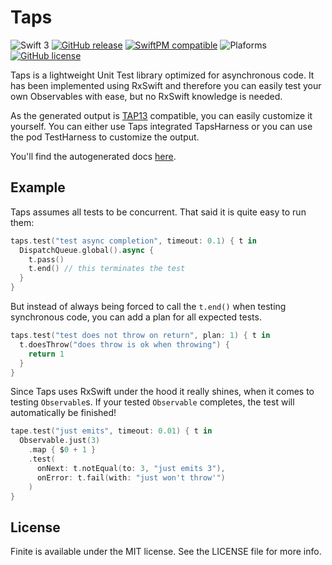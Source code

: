 # Taps

![Swift 3](https://img.shields.io/badge/swift-3.0-orange.svg?style=flat-square)
[![GitHub release](https://img.shields.io/github/release/vknabel/taps.svg?style=flat-square)](https://github.com/vknabel/taps/releases)
[![SwiftPM compatible](https://img.shields.io/badge/SwiftPM-compatible-brightgreen.svg?style=flat-square)](https://github.com/apple/swift-package-manager)
![Plaforms](https://img.shields.io/badge/Platform-Linux|macOS|iOS|tvOS|watchOS-lightgrey.svg?style=flat-square)
[![GitHub license](https://img.shields.io/badge/license-MIT-blue.svg?style=flat-square)](https://raw.githubusercontent.com/vknabel/rock/master/LICENSE)

Taps is a lightweight Unit Test library optimized for asynchronous code.
It has been implemented using RxSwift and therefore you can easily test your own Observables with ease,
but no RxSwift knowledge is needed.

As the generated output is [TAP13](https://testanything.org/tap-version-13-specification.html) compatible, you can easily customize it yourself.
You can either use Taps integrated TapsHarness or you can use the pod TestHarness to customize the output.

You'll find the autogenerated docs [here](https://vknabel.github.io/Taps/generated/master).
## Example

Taps assumes all tests to be concurrent. That said it is quite easy to run them:

```swift
taps.test("test async completion", timeout: 0.1) { t in
  DispatchQueue.global().async {
    t.pass()
    t.end() // this terminates the test
  }
}
```

But instead of always being forced to call the `t.end()` when testing synchronous code,
you can add a plan for all expected tests.

```swift
taps.test("test does not throw on return", plan: 1) { t in
  t.doesThrow("does throw is ok when throwing") {
    return 1
  }
}
```

Since Taps uses RxSwift under the hood it really shines, when it comes to testing `Observable`s.
If your tested `Observable` completes, the test will automatically be finished!

```swift
tape.test("just emits", timeout: 0.01) { t in
  Observable.just(3)
    .map { $0 + 1 }
    .test(
      onNext: t.notEqual(to: 3, "just emits 3"),
      onError: t.fail(with: "just won't throw'")
    )
}
```

## License

Finite is available under the MIT license. See the LICENSE file for more info.
